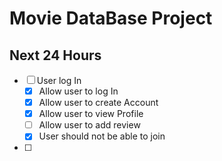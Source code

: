 # Movie DataBase Project

## Next 24 Hours

- [ ] User log In
     - [x] Allow user to log In
     - [x] Allow user to create Account
     - [x] Allow user to view Profile
     - [ ] Allow user to add review
     - [x] User should not be able to join 
- [ ] 